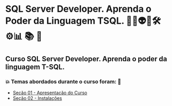 # SQL Server Developer. Aprenda o Poder da Linguagem TSQL. 👨‍💻👽🤖🛠️⚙️:bar_chart: :books: :game_die:
## Curso SQL Server Developer. Aprenda o poder da linguagem T-SQL.
### 💥 Temas abordados durante o curso foram: 🚀
- [Seção 01 - Apresentação do Curso](https://github.com/romulovieira777/SQL_Server_Developer_Aprenda_o_Poder_da_Linguagem_TSQL/tree/main/Secao_01_Apresentacao_do_Curso)
- [Seção 02 - Instalações](https://github.com/romulovieira777/SQL_Server_Developer_Aprenda_o_Poder_da_Linguagem_TSQL/tree/main/Secao_02_Instalacoes)
